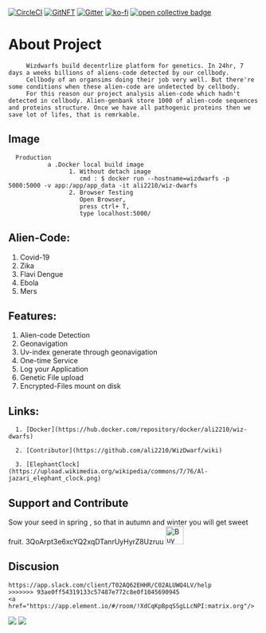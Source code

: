 [![CircleCI](https://circleci.com/gh/ali2210/WizDwarf/tree/master.svg?style=svg)](https://circleci.com/gh/ali2210/WizDwarf/tree/master)
[![GitNFT](https://img.shields.io/badge/%F0%9F%94%AE-Open%20in%20GitNFT-darkviolet?style=social)](https://gitnft.quine.sh/app/commits/list/repo/WizDwarf)
[![Gitter](https://badges.gitter.im/wizdwarfs/futuristic-tech-dev.svg)](https://gitter.im/wizdwarfs/futuristic-tech-dev?utm_source=badge&utm_medium=badge&utm_campaign=pr-badge)
[![ko-fi](https://ko-fi.com/img/githubbutton_sm.svg)](https://ko-fi.com/T6T25CVYQ)
 <a href='https://opencollective.com/wizdwarfs/contribute/love-and-support-29623' target='blank'>
    <img alt="open collective badge" src="https://opencollective.com/wizdwarfs/tiers/love-and-support/badge.svg?label=Love%26Support&color=brightgreen" />
 </a>
 
 
 
 
 # About Project

         Wizdwarfs build decentrlize platform for genetics. In 24hr, 7 days a weeks billions of aliens-code detected by our cellbody.
         Cellbody of an organsims doing their job very well. But there're some conditions when these alien-code are undetected by cellbody.
         For this reason our project analysis alien-code which hadn't detected in cellbody. Alien-genbank store 1000 of alien-code sequences and proteins structure. Once we have all pathogenic proteins then we save lot of lifes, that is remrkable. 

## Image 
 
      Production
               a .Docker local build image
                     1. Without detach image
                        cmd : $ docker run --hostname=wizdwarfs -p 5000:5000 -v app:/app/app_data -it ali2210/wiz-dwarfs
                     2. Browser Testing
                        Open Browser, 
                        press ctrl+ T,
                        type localhost:5000/
               

## Alien-Code:

   1. Covid-19
   2. Zika
   3. Flavi Dengue
   4. Ebola
   5. Mers
       
## Features: 

   1. Alien-code Detection 
   2. Geonavigation  
   3. Uv-index generate through geonavigation
   4. One-time Service
   5. Log your Application 
   6. Genetic File upload
   7. Encrypted-Files mount on disk

## Links:
 
      1. [Docker](https://hub.docker.com/repository/docker/ali2210/wiz-dwarfs)

      2. [Contributor](https://github.com/ali2210/WizDwarf/wiki)

      3. [ElephantClock](https://upload.wikimedia.org/wikipedia/commons/7/76/Al-jazari_elephant_clock.png)

## Support and Contribute

   Sow your seed in spring , so that in autumn and winter you will get sweet fruit.
   3QoArpt3e6xcYQ2xqDTanrUyHyrZ8Uzruu
   <a href='https://ko-fi.com/T6T25CVYQ' target='_blank'><img height='36' style='border:0px;height:36px;' src='https://cdn.ko-fi.com/cdn/kofi4.png?v=3' border='0'      alt='Buy Me a Coffee at ko-fi.com' /></a>
## Discusion
     
    https://app.slack.com/client/T02AQ62EHHR/C02ALUWQ4LV/help
    >>>>>>> 93ae0ff54319133c57487e772c8e0f1045690945
    <a href="https://app.element.io/#/room/!XdCqKpBpqSSgLLcNPI:matrix.org"/>
    
    
  <object type="image/svg+xml" data="https://opencollective.com/wizdwarfs/tiers/love-and-support.svg?avatarHeight=36&width=600">
      <img src="https://opencollective.com/wizdwarfs/tiers/badge.svg"/>
    </object>
 <object>
     <img src="https://opencollective.com/wizdwarfs/tiers/love-and-support.svg?avatarHeight=36"
 </object>
